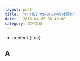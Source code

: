 ```yaml
---
layout: post
title:  "PPT设计常用词汇中英对照表"
date:   2016-04-07 08:40:00
category: 实用工具
---
```


* content
{:toc}


## A
